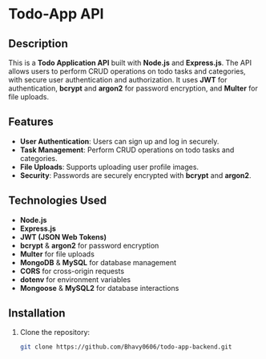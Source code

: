 # Todo-App API

## Description
This is a **Todo Application API** built with **Node.js** and **Express.js**. The API allows users to perform CRUD operations on todo tasks and categories, with secure user authentication and authorization. It uses **JWT** for authentication, **bcrypt** and **argon2** for password encryption, and **Multer** for file uploads.

## Features
- **User Authentication**: Users can sign up and log in securely.
- **Task Management**: Perform CRUD operations on todo tasks and categories.
- **File Uploads**: Supports uploading user profile images.
- **Security**: Passwords are securely encrypted with **bcrypt** and **argon2**.

## Technologies Used
- **Node.js**
- **Express.js**
- **JWT (JSON Web Tokens)**
- **bcrypt** & **argon2** for password encryption
- **Multer** for file uploads
- **MongoDB** & **MySQL** for database management
- **CORS** for cross-origin requests
- **dotenv** for environment variables
- **Mongoose** & **MySQL2** for database interactions

## Installation

1. Clone the repository:
   ```bash
   git clone https://github.com/Bhavy0606/todo-app-backend.git
